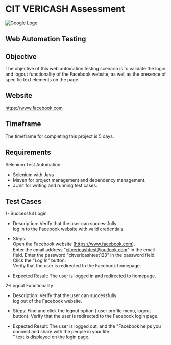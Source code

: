 # CIT VERICASH Assessment
![Google Logo](https://media.licdn.com/dms/image/C4D1BAQEhn_QvckJ2xw/company-background_10000/0/1589890651533/citvericash_cover?e=2147483647&v=beta&t=NnXqygwGg0pQDKYIZk4U_GyBN1JPaAsi4Jrbr4-_ROo)

## Web Automation Testing

## Objective
The objective of this web automation testing scenario is to validate the login and logout functionality of the Facebook website, as well as the presence of specific text elements on the page.

## Website
https://www.facebook.com

## Timeframe
 The timeframe for completing this project is 5 days.
 
## Requirements
Selenium Test Automation:
- Selenium with Java
- Maven for project management and dependency management.
- JUnit for writing and running test cases.

## Test Cases
1- Successful Login

- Description: Verify that the user can successfully  
log in to the Facebook website with valid credentials.  

- Steps:                 
Open the Facebook website (https://www.facebook.com).                     
Enter the email address "citvericashtest@outlook.com" in the email field.
Enter the password "citvericashtest123" in the password field.   
Click the "Log In" button.  
Verify that the user is redirected to the Facebook homepage.

- Expected Result:
 The user is logged in and redirected to homepage.

2-Logout Functionality  
- Description: Verify that the user can successfully  
log out of the Facebook website.

- Steps:
Find and click the logout option ( user profile menu, logout button).
Verify that the user is redirected to the Facebook login page.
 
- Expected Result:
 The user is logged out, and the "Facebook helps you connect and share with the people in your life.  
" text is displayed on the login page.

